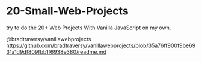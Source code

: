 # 20-Small-Web-Projects
try to do the 20+ Web Projects With Vanilla JavaScript on my own. 

@bradtraversy/vanillawebprojects
https://github.com/bradtraversy/vanillawebprojects/blob/35a76ff900f9be6931a1d9df809fbb1f6938e380/readme.md

